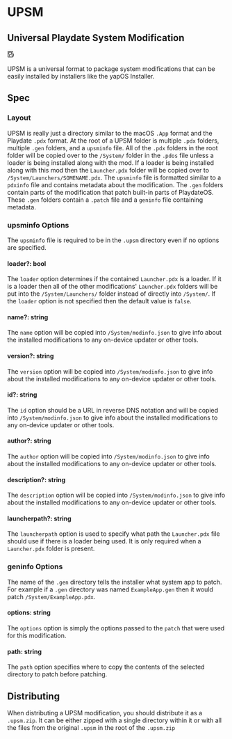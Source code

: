 # UPSM

## Universal Playdate System Modification

![Black and White Pixel Art Version of the Playdate.](icon.png)

UPSM is a universal format to package system modifications that can be easily
installed by installers like the yapOS Installer.

## Spec

### Layout

UPSM is really just a directory similar to the macOS `.App` format and the Playdate
`.pdx` format. At the root of a UPSM folder is multiple `.pdx` folders, multiple
`.gen` folders, and a `upsminfo` file. All of the `.pdx` folders in the root folder
will be copied over to the `/System/` folder in the `.pdos` file unless a loader
is being installed along with the mod. If a loader is being installed along with
this mod then the `Launcher.pdx` folder will be copied over to `/System/Launchers/SOMENAME.pdx`.
The `upsminfo` file is formatted similar to a `pdxinfo` file and contains metadata
about the modification. The `.gen` folders contain parts of the modification that
patch built-in parts of PlaydateOS. These `.gen` folders contain a `.patch` file
and a `geninfo` file containing metadata.

### upsminfo Options

The `upsminfo` file is required to be in the `.upsm` directory even if no options
are specified.

#### loader?: bool

The `loader` option determines if the contained `Launcher.pdx` is a loader. If it
is a loader then all of the other modifications' `Launcher.pdx` folders will be
put into the `/System/Launchers/` folder instead of directly into `/System/`. If
the `loader` option is not specified then the default value is `false`.

#### name?: string

The `name` option will be copied into `/System/modinfo.json` to give info about the
installed modifications to any on-device updater or other tools.

#### version?: string

The `version` option will be copied into `/System/modinfo.json` to give info about
the installed modifications to any on-device updater or other tools.

#### id?: string

The `id` option should be a URL in reverse DNS notation and will be copied
into `/System/modinfo.json` to give info about the installed modifications to any
on-device updater or other tools.

#### author?: string

The `author` option will be copied into `/System/modinfo.json` to give info about
the installed modifications to any on-device updater or other tools.

#### description?: string

The `description` option will be copied into `/System/modinfo.json` to give info
about the installed modifications to any on-device updater or other tools.

#### launcherpath?: string

The `launcherpath` option is used to specify what path the `Launcher.pdx` file should
use if there is a loader being used. It is only required when a `Launcher.pdx` folder
is present.

### geninfo Options

The name of the `.gen` directory tells the installer what system app to patch. For
example if a `.gen` directory was named `ExampleApp.gen` then it would patch `/System/ExampleApp.pdx`.

#### options: string

The `options` option is simply the options passed to the `patch` that were used for
this modification.

#### path: string

The `path` option specifies where to copy the contents of the selected directory
to patch before patching.

## Distributing

When distributing a UPSM modification, you should distribute it as a `.upsm.zip`.
It can be either zipped with a single directory within it or with all the files from
the original `.upsm` in the root of the `.upsm.zip`
